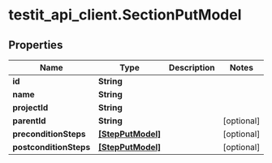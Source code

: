 # testit_api_client.SectionPutModel

## Properties

Name | Type | Description | Notes
------------ | ------------- | ------------- | -------------
**id** | **String** |  | 
**name** | **String** |  | 
**projectId** | **String** |  | 
**parentId** | **String** |  | [optional] 
**preconditionSteps** | [**[StepPutModel]**](StepPutModel.md) |  | [optional] 
**postconditionSteps** | [**[StepPutModel]**](StepPutModel.md) |  | [optional] 



